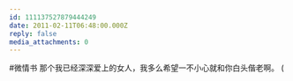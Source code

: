 ```yaml
---
id: 111137527879444249
date: 2011-02-11T06:48:00.000Z
reply: false
media_attachments: 0
---
```


#微情书 那个我已经深深爱上的女人，我多么希望一不小心就和你白头偕老啊。 (

